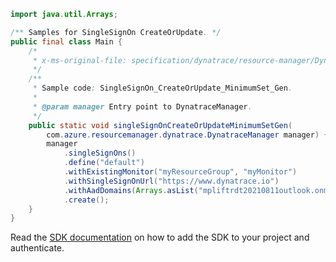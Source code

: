 ```java
import java.util.Arrays;

/** Samples for SingleSignOn CreateOrUpdate. */
public final class Main {
    /*
     * x-ms-original-file: specification/dynatrace/resource-manager/Dynatrace.Observability/preview/2021-09-01-preview/examples/SingleSignOn_CreateOrUpdate_MinimumSet_Gen.json
     */
    /**
     * Sample code: SingleSignOn_CreateOrUpdate_MinimumSet_Gen.
     *
     * @param manager Entry point to DynatraceManager.
     */
    public static void singleSignOnCreateOrUpdateMinimumSetGen(
        com.azure.resourcemanager.dynatrace.DynatraceManager manager) {
        manager
            .singleSignOns()
            .define("default")
            .withExistingMonitor("myResourceGroup", "myMonitor")
            .withSingleSignOnUrl("https://www.dynatrace.io")
            .withAadDomains(Arrays.asList("mpliftrdt20210811outlook.onmicrosoft.com"))
            .create();
    }
}
```

Read the [SDK documentation](https://github.com/Azure/azure-sdk-for-java/blob/azure-resourcemanager-dynatrace_1.0.0-beta.1/sdk/dynatrace/azure-resourcemanager-dynatrace/README.md) on how to add the SDK to your project and authenticate.
